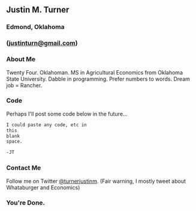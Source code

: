 ## Justin M. Turner
### Edmond, Oklahoma
### (justinturn@gmail.com)


### About Me

Twenty Four. Oklahoman. MS in Agricultural Economics from Oklahoma State University. 
Dabble in programming. Prefer numbers to words. Dream job = Rancher. 




### Code

Perhaps I'll post some code below in the future...
```markdown
I could paste any code, etc in 
this
blank 
space.

-JT
```

### Contact Me

Follow me on Twitter [@turnerjustinm](https://twitter.com/turnerjustinm). (Fair warning, I mostly tweet about Whataburger and Economics)


### You're Done.
